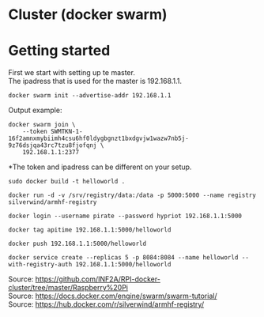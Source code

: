 # Cluster (docker swarm)

<h1> Getting started</h1>
First we start with setting up te master.<br />
The ipadress that is used for the master is 192.168.1.1.<br/>
    
    docker swarm init --advertise-addr 192.168.1.1

Output example:

    docker swarm join \
        --token SWMTKN-1-16f2amnxmybiimh4csu6hf0ldygbgnzt1bxdgvjw1wazw7nb5j-9z76dsjqa43rc7tzu8fjofqnj \
        192.168.1.1:2377
*The token and ipadress can be different on your setup.

    sudo docker build -t helloworld .

    docker run -d -v /srv/registry/data:/data -p 5000:5000 --name registry silverwind/armhf-registry

    docker login --username pirate --password hypriot 192.168.1.1:5000

    docker tag apitime 192.168.1.1:5000/helloworld

    docker push 192.168.1.1:5000/helloworld

    docker service create --replicas 5 -p 8084:8084 --name helloworld --with-registry-auth 192.168.1.1:5000/helloworld

Source: https://github.com/INF2A/RPI-docker-cluster/tree/master/Raspberry%20Pi <br/>
Source: https://docs.docker.com/engine/swarm/swarm-tutorial/ <br />
Source: https://hub.docker.com/r/silverwind/armhf-registry/
